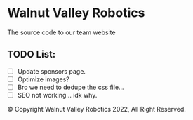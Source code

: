 # Walnut Valley Robotics

The source code to our team website

## TODO List:

- [ ] Update sponsors page.
- [ ] Optimize images?
- [ ] Bro we need to dedupe the css file...
- [ ] SEO not working... idk why.

&copy; Copyright Walnut Valley Robotics 2022, All Right Reserved.
